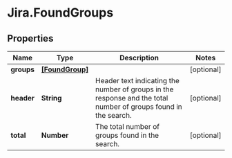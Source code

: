 # Jira.FoundGroups

## Properties

Name | Type | Description | Notes
------------ | ------------- | ------------- | -------------
**groups** | [**[FoundGroup]**](FoundGroup.md) |  | [optional] 
**header** | **String** | Header text indicating the number of groups in the response and the total number of groups found in the search. | [optional] 
**total** | **Number** | The total number of groups found in the search. | [optional] 


